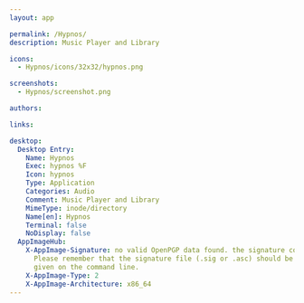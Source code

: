 ```yaml
---
layout: app

permalink: /Hypnos/
description: Music Player and Library

icons:
  - Hypnos/icons/32x32/hypnos.png

screenshots:
  - Hypnos/screenshot.png

authors:

links:

desktop:
  Desktop Entry:
    Name: Hypnos
    Exec: hypnos %F
    Icon: hypnos
    Type: Application
    Categories: Audio
    Comment: Music Player and Library
    MimeType: inode/directory
    Name[en]: Hypnos
    Terminal: false
    NoDisplay: false
  AppImageHub:
    X-AppImage-Signature: no valid OpenPGP data found. the signature could not be verified.
      Please remember that the signature file (.sig or .asc) should be the first file
      given on the command line.
    X-AppImage-Type: 2
    X-AppImage-Architecture: x86_64
---
```

